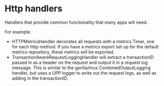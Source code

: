 # Http handlers
Handlers that provide common functionality that many apps will need.

For example:
* HTTPMetricsHandler decorates all requests with a metrics.Timer, one for each http method. If you have a metrics export set up for the default metrics repository, these metrics will be exported.
* TransactionAwareRequestLoggingHandler will extract a transactionID passed in as a header on
the request and output it in a request log message. This is similar to the gorilla/mux
CombinedOutputLogging handler, but uses a UPP logger to write out the request logs, as well
as adding in the transactionID.
